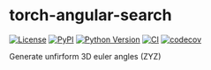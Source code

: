 # torch-angular-search

[![License](https://img.shields.io/pypi/l/torch-angular-search.svg?color=green)](https://github.com/jdickerson95/torch-angular-search/raw/main/LICENSE)
[![PyPI](https://img.shields.io/pypi/v/torch-angular-search.svg?color=green)](https://pypi.org/project/torch-angular-search)
[![Python Version](https://img.shields.io/pypi/pyversions/torch-angular-search.svg?color=green)](https://python.org)
[![CI](https://github.com/jdickerson95/torch-angular-search/actions/workflows/ci.yml/badge.svg)](https://github.com/jdickerson95/torch-angular-search/actions/workflows/ci.yml)
[![codecov](https://codecov.io/gh/jdickerson95/torch-angular-search/branch/main/graph/badge.svg)](https://codecov.io/gh/jdickerson95/torch-angular-search)

Generate unfirform 3D euler angles (ZYZ)
